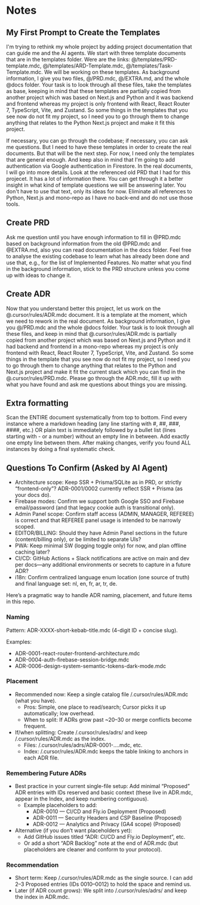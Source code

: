 # Notes

## My First Prompt to Create the Templates

I'm trying to rethink my whole project by adding project documentation that can guide me and the AI agents.
We start with three template documents that are in the templates folder. Were are the links:
@/templates/PRD-template.mdc, @/templates/ARD-Template.mdc, @/templates/Task-Template.mdc.
We will be working on these templates. As background information, I give you two files, @/PRD.mdc, @/EXTRA.md,
and the whole @docs folder. Your task is to look through all these files, take the templates as base,
keeping in mind that these templates are partially copied from another project which was based on Next.js and Python
and it was backend and frontend whereas my project is only frontend with React, React Router 7, TypeScript, Vite, and Zustand.
So some things in the templates that you see now do not fit my project, so I need you to go through them to change
anything that relates to the Python Next.js project and make it fit this project.

If necessary, you can go through the codebase; if necessary, you can ask me questions. But I need to have these templates
in order to create the real documents. But that will be the next step. For now, I need only the templates that are general enough.
And keep also in mind that I'm going to add authentication via Google authentication in Firestore. In the real documents,
I will go into more details. Look at the referenced old PRD that I had for this projecеt. It has a lot of information there.
You can get through it a better insight in what kind of template questions we will be answering later.
You don't have to use that text, only its ideas for now. Eliminate all references to Python, Next.js and mono-repo
as I have no back-end and do not use those tools.

## Create PRD

Ask me question until you have enough information to fill in @PRD.mdc based on background information from
the old @PRD.mdc and @EXTRA.md, also you can read documentation in the docs folder. Feel free to analyse the existing
codebase to learn what has already been done and use that, e.g., for the list of Implemented Features.
No matter what you find in the background information, stick to the PRD structure unless you come up with ideas to change it.

## Create ADR

Now that you understand better this project, let us work on the @.cursor/rules/ADR.mdc document. It is a template at the moment,
which we need to rework in the real document. As background information, I give you @/PRD.mdc and the whole @docs folder.
Your task is to look through all these files, and keep in mind that @.cursor/rules/ADR.mdc is partially copied
from another project which was based on Next.js and Python and it had backend and frontend in a mono-repo
whereas my project is only frontend with React, React Router 7, TypeScript, Vite, and Zustand.
So some things in the template that you see now do not fit my project, so I need you to go through them
to change anything that relates to the Python and Next.js project and make it fit the current stack
which you can find in the @.cursor/rules/PRD.mdc. Please go through the ADR.mdc, fill it up with what you have found
and ask me questions about things you are missing.

## Extra formatting

Scan the ENTIRE document systematically from top to bottom. Find every instance where a markdown heading
(any line starting with #, ##, ###, ####, etc.) OR plain text is immediately followed by a bullet list
(lines starting with - or a number) without an empty line in between. Add exactly one empty line between them.
After making changes, verify you found ALL instances by doing a final systematic check.

## Questions To Confirm (Asked by AI Agent)

- Architecture scope: Keep SSR + Prisma/SQLite as in PRD, or strictly “frontend-only”? ADR-0001/0002 currently reflect SSR + Prisma (as your docs do).
- Firebase modes: Confirm we support both Google SSO and Firebase email/password (and that legacy cookie auth is transitional only).
- Admin Panel scope: Confirm staff access (ADMIN, MANAGER, REFEREE) is correct and that REFEREE panel usage is intended to be narrowly scoped.
- EDITOR/BILLING: Should they have Admin Panel sections in the future (content/billing only), or be limited to separate UIs?
- PWA: Keep minimal SW (logging toggle only) for now, and plan offline caching later?
- CI/CD: GitHub Actions + Slack notifications are active on main and dev per docs—any additional environments or secrets to capture in a future ADR?
- i18n: Confirm centralized language enum location (one source of truth) and final language set: nl, en, fr, ar, tr, de.

Here’s a pragmatic way to handle ADR naming, placement, and future items in this repo.

### Naming

Pattern: ADR-XXXX-short-kebab-title.mdc (4-digit ID + concise slug).

Examples:

- ADR-0001-react-router-frontend-architecture.mdc
- ADR-0004-auth-firebase-session-bridge.mdc
- ADR-0006-design-system-semantic-tokens-dark-mode.mdc

### Placement

- Recommended now: Keep a single catalog file /.cursor/rules/ADR.mdc (what you have).
   - Pros: Simple, one place to read/search; Cursor picks it up automatically; low overhead.
   - When to split: If ADRs grow past ~20–30 or merge conflicts become frequent.
- If/when splitting: Create /.cursor/rules/adrs/ and keep /.cursor/rules/ADR.mdc as the index.
   - Files: /.cursor/rules/adrs/ADR-0001-….mdc, etc.
   - Index: /.cursor/rules/ADR.mdc keeps the table linking to anchors in each ADR file.

### Remembering Future ADRs

- Best practice in your current single-file setup: Add minimal “Proposed” ADR entries with IDs reserved and basic context (these live in ADR.mdc, appear in the Index, and keep numbering contiguous).
   - Example placeholders to add:
      - ADR-0010 — CI/CD and Fly.io Deployment (Proposed)
      - ADR-0011 — Security Headers and CSP Baseline (Proposed)
      - ADR-0012 — Analytics and Privacy (GA4 scope) (Proposed)
- Alternative (if you don’t want placeholders yet):
   - Add GitHub issues titled “ADR: CI/CD and Fly.io Deployment”, etc.
   - Or add a short “ADR Backlog” note at the end of ADR.mdc (but placeholders are cleaner and conform to your protocol).

### Recommendation

- Short term: Keep /.cursor/rules/ADR.mdc as the single source. I can add 2–3 Proposed entries (IDs 0010–0012) to hold the space and remind us.
- Later (if ADR count grows): We split into /.cursor/rules/adrs/ and keep the index in ADR.mdc.

